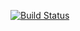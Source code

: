 [![Build Status](https://travis-ci.org/event-centric/protection.svg?branch=master)](https://travis-ci.org/event-centric/protection)

